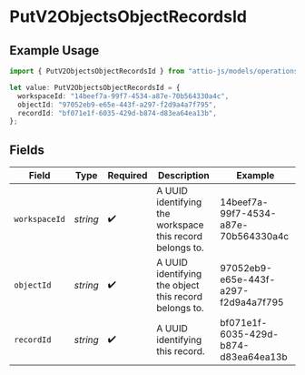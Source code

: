 # PutV2ObjectsObjectRecordsId

## Example Usage

```typescript
import { PutV2ObjectsObjectRecordsId } from "attio-js/models/operations/putv2objectsobjectrecords.js";

let value: PutV2ObjectsObjectRecordsId = {
  workspaceId: "14beef7a-99f7-4534-a87e-70b564330a4c",
  objectId: "97052eb9-e65e-443f-a297-f2d9a4a7f795",
  recordId: "bf071e1f-6035-429d-b874-d83ea64ea13b",
};
```

## Fields

| Field                                                    | Type                                                     | Required                                                 | Description                                              | Example                                                  |
| -------------------------------------------------------- | -------------------------------------------------------- | -------------------------------------------------------- | -------------------------------------------------------- | -------------------------------------------------------- |
| `workspaceId`                                            | *string*                                                 | :heavy_check_mark:                                       | A UUID identifying the workspace this record belongs to. | 14beef7a-99f7-4534-a87e-70b564330a4c                     |
| `objectId`                                               | *string*                                                 | :heavy_check_mark:                                       | A UUID identifying the object this record belongs to.    | 97052eb9-e65e-443f-a297-f2d9a4a7f795                     |
| `recordId`                                               | *string*                                                 | :heavy_check_mark:                                       | A UUID identifying this record.                          | bf071e1f-6035-429d-b874-d83ea64ea13b                     |